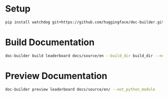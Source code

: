 # Setup

```bash
pip install watchdog git+https://github.com/huggingface/doc-builder.git
```

# Build Documentation

```bash
doc-builder build leaderboard docs/source/en --build_dir build_dir --not_python_module
```

# Preview Documentation

```bash
doc-builder preview leaderboard docs/source/en/ --not_python_module
```
